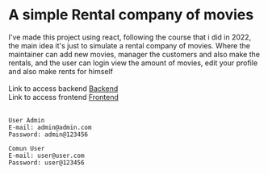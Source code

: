 # A simple Rental company of movies

<span>
  I've made this project using react, following the course that i did in 2022, the main idea it's just to simulate a rental company of movies.
  Where the maintainer can add new movies, manager the customers and also make the rentals, and the user can login view the amount of movies, 
  edit your profile and also make rents for himself<br /><br />
</span>

<span>
    Link to access backend <a href="https://movendo-rentafilm.herokuapp.com" target="_blank">Backend</a><br />
    Link to access frontend <a href="https://movendo-frontend.herokuapp.com" target="_blank">Frontend</a><br /><br />
    
    User Admin
    E-mail: admin@admin.com
    Password: admin@123456
    
    Comun User
    E-mail: user@user.com
    Password: user@123456
</span>  
